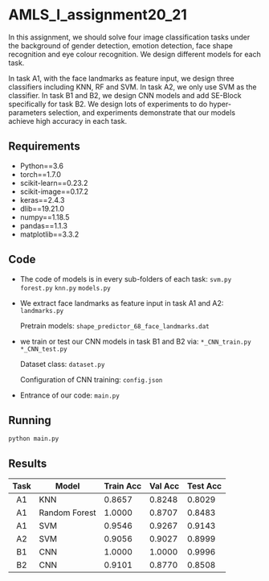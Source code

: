 # AMLS_I_assignment20_21


In this assignment, we should solve four image classification tasks under the background of gender detection, emotion detection,  face shape recognition and eye colour recognition. We design different models for each task. 

In task A1, with the face landmarks as feature input, we design three classifiers including KNN, RF and SVM. In task A2, we only use SVM as the classifier. In task B1 and B2, we design CNN models and add SE-Block specifically for task B2. We design lots of experiments to do hyper-parameters selection, and experiments demonstrate that our models achieve high accuracy in each task.


## Requirements

* Python==3.6
* torch==1.7.0
* scikit-learn==0.23.2
* scikit-image==0.17.2
* keras==2.4.3
* dlib==19.21.0
* numpy==1.18.5
* pandas==1.1.3
* matplotlib==3.3.2

## Code
* The code of models is in every sub-folders of each task: `svm.py` `forest.py` `knn.py` `models.py`
* We extract face landmarks as feature input in task A1 and A2: `landmarks.py`

	Pretrain models: `shape_predictor_68_face_landmarks.dat`
* we train or test our CNN models in task B1 and B2 via: `*_CNN_train.py` `*_CNN_test.py`

	Dataset class: `dataset.py`

	Configuration of CNN training: `config.json`
* Entrance of our code: `main.py`

## Running
	python main.py

## Results

| Task | Model         | Train Acc | Val Acc | Test Acc |
|:----:|---------------|-----------|---------|----------|
|  A1  | KNN           | 0.8657    | 0.8248  | 0.8029   |
|  A1  | Random Forest | 1.0000    | 0.8707  | 0.8483   |
|  A1  | SVM           | 0.9546    | 0.9267  | 0.9143   |
|  A2  | SVM           | 0.9056    | 0.9027  | 0.8999   |
|  B1  | CNN           | 1.0000    | 1.0000  | 0.9996   |
|  B2  | CNN           | 0.9101    | 0.8770  | 0.8508   |
